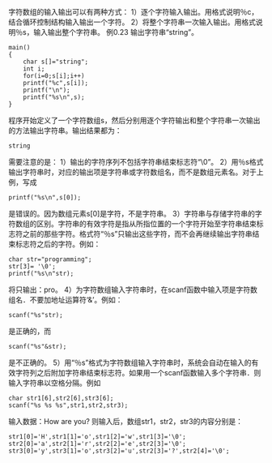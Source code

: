 字符数组的输入输出可以有两种方式：
1）逐个字符输入输出。用格式说明％c，结合循环控制结构输入输出一个字符。
2）将整个字符串一次输入输出。用格式说明％s，输入输出整个字符串。
例0.23 输出字符串“string”。
```  
main()
{
	char s[]="string";
	int i;
	for(i=0;s[i];i++)
	printf("%c",s[i]);
	printf("\n");
	printf("%s\n",s);
}
```
程序开始定义了一个字符数组s，然后分别用逐个字符输出和整个字符串一次输出的方法输出字符串。输出结果都为：
```  
string
```
需要注意的是：
1）输出的字符序列不包括字符串结束标志符“\0”。
2）用％s格式输出字符串时，对应的输出项是字符串或字符数组名，而不是数组元素名。对于上例，写成
```  
printf("%s\n",s[0]);
```
是错误的。因为数组元素s[0]是字符，不是字符串。
3）字符串与存储字符串的字符数组的区别。字符串的有效字符是指从所指位置的一个字符开始至字符串结束标志符之前的那些字符。格式符“％s”只输出这些字符，而不会再继续输出字符串结束标志符之后的字符。例如：
```  
char str="programming";
str[3]= '\0';
printf("%s\n"str);
```
将只输出：pro。
4）为字符数组输入字符串时，在scanf函数中输入项是字符数组名．不要加地址运算符‘&’。例如：
```  
scanf("%s"str);
```
是正确的，而
```  
scanf("%s"&str);
```
是不正确的。
5）用“％s”格式为字符数组输入字符串时，系统会自动在输入的有效字符列之后附加字符串结束标志符。如果用一个scanf函数输入多个字符串．则输入字符串以空格分隔。例如
```  
char str1[6],str2[6],str3[6];
scanf("%s %s %s",str1,str2,str3);
```
输入数据：How are you?
则输入后，数组str1，str2，str3的内容分别是：
```  
str1[0]='H',str1[1]='o',str1[2]='w',str1[3]='\0';
str2[0]='a',str2[1]='r',str2[2]='e',str2[3]='\0';
str3[0]='y',str3[1]='o',str3[2]='u',str2[3]='?',str2[4]='\0';
```